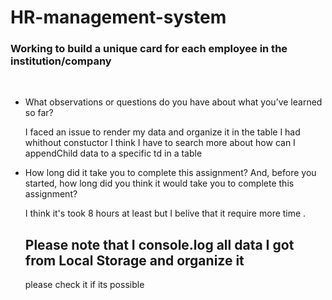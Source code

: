 # HR-management-system
### Working to build a unique card for each employee in the institution/company

<br>

* What observations or questions do you have about what you’ve learned so far?

  I faced an issue to render my data and organize it in the table I had whithout constuctor I think I have to search more about how can I appendChild data to a specific td in a table


* How long did it take you to complete this assignment? And, before you started, how long did you think it would take you to complete this assignment?

  I think it's took 8 hours at least but I belive that it require more time .

    ## Please note that I console.log all data I got from Local Storage and organize it
     please check it if its possible